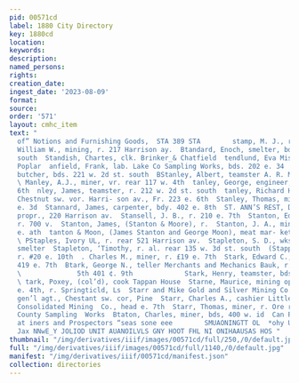 ```yaml
---
pid: 00571cd
label: 1880 City Directory
key: 1880cd
location: 
keywords: 
description: 
named_persons: 
rights: 
creation_date: 
ingest_date: '2023-08-09'
format: 
source: 
order: '571'
layout: cmhc_item
text: "                                                                              “Teovers
  of” Notions and Furnishing Goods,  STA 389 STA        stamp, M. J., r. a we 3d  Stamper,
  William W., mining, r. 217 Harrison ay.  Btandard, Enoch, smelter, bds, bw. 2d st,
  south  Standish, Chartes, clk. Brinker_& Chatfield  tendlund, Eva Miss, r, 810 n.
  Poplar  anfield, Frank, lab. Lake Co Sampling Works, bds. 202 e. 34  ange, Hugo,
  butcher, bds. 221 w. 2d st. south  BStanley, Albert, teamster A. R. Meyer & Co.
  \ Manley, A.J., miner, vr. rear 117 w. 4th  tanley, George, engineer, bds, 212 w.
  6th  nley, James, teamster, r. 212 w. 2d st. south  tanley, Richard H., county treasurer,
  Chestnut sw. vor. Harri- son av., Fr. 223 e. 6th  Stanley, Thomas, miner, r. 522
  e. 3d  Stannard, James, carpenter, bdy. 402 e. 8th  ST. ANN’S REST, Daniel Shaw,
  propr., 220 Harrison av.  Stansell, J. B., r. 210 e. 7th  Stanton, Edmand, teamster,
  r. 700 v.  Stanton, James, (Stanton & Moore), r.  Stanton, J. A., mining, r. 220
  e. ath  tanton & Moon, (James Stanton and George Moon), meat mar- ket, 401 e. 9th
  \ PStaples, Ivory UL, r. rear 521 Harrison av.  Stapleton, S. D., wks. La Plata
  smelter  Stapleton, ‘Timothy, r. al. rear 135 w. 3d st. south  (Stapp, Green, miner,
  r. #20 e. 10th  . Charles M., miner, r. £19 e. 7th  Stark, Edward C., miner, r.
  419 e. 7th  Btark, George N., teller Merchants and Mechanics Bauk, r. 124 2, ath
  \              5th 401 ¢. 9th             Stark, Henry, teamster, bds. 120 w. 5th
  \ tark, Poxey, (col’d), cook Tappan House  Starne, Maurice, mining operator 121
  e. 4th, r. Springticld, Ls  Starr and Mike Gold and Silver Mining Co., R. E. Goodell,
  gen’l agt., Chestant sw. cor, Pine  Starr, Charles A., cashier Little Pittsburg
  Consolidated Mining  Co., head e. 7th  Starr, Thomas, miner, r. Ore rd. nr. Lake
  County Sampling  Works  Btaton, Charles, miner, bds, 400 w. id  Can P: Ci lete Outfit
  at iners and Prospectors “seas sone eee        SMUAONINGTT OL  *ohy UOSLIBH BUS
  Jax NNwE_Y JOLIOD UNIT AUANOILVLS GNY HOOT FHL NI ONIHAAUSAS HOS "
thumbnail: "/img/derivatives/iiif/images/00571cd/full/250,/0/default.jpg"
full: "/img/derivatives/iiif/images/00571cd/full/1140,/0/default.jpg"
manifest: "/img/derivatives/iiif/00571cd/manifest.json"
collection: directories
---
```

